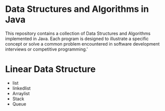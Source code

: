 <h1>Data Structures and Algorithms in Java</h1>
This repository contains a collection of Data Structures and Algorithms implemented in Java. Each program is designed to illustrate a specific concept or solve a common problem encountered in software development interviews or
competitive programming.'

<h1> Linear Data Structure </h1>

<ul>
<li>list</li>
<li>linkedlist</li>
<li>Arraylist</li>
<li>Stack</li>
<li>Queue</li>